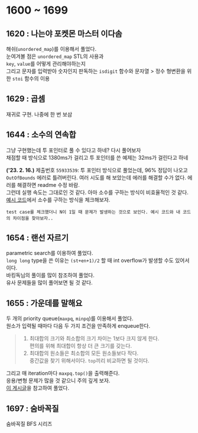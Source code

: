 # 1600 ~ 1699


## 1620 : 나는야 포켓몬 마스터 이다솜
해쉬(`unordered_map`)를 이용해서 풀었다.  
눈여겨볼 점은 `unordered_map` STL의 사용과  
`key`, `value`를 어떻게 관리해야하는지  
그리고 문자를 입력받아 숫자인지 판독하는 `isdigit` 함수와 문자열 > 정수 형변환을 위한 `stoi` 함수의 이용

## 1629 : 곱셈
재귀로 구현. 나중에 한 번 보삼

## 1644 : 소수의 연속합
그냥 구현했는데 투 포인터로 풀 수 있다고 하네? 다시 풀어보자  
채점할 때 방식으로 1380ms가 걸리고 투 포인터를 쓴 예제는 32ms가 걸린다고 하네

**('23. 2. 16.)** 제출번호 `55933539`: 투 포인터 방식으로 풀었는데, 96% 정답이 나오고 `OutOfBounds` 에러로 틀려버린다. 여러 시도를 해 보았는데 에러를 해결할 수가 없다. 에러를 해결하면 readme 수정 바람.  
그런데 실행 속도는 그대로인 것 같다. 아마 소수를 구하는 방식이 비효율적인 것 같다. [예시 코드](http://boj.kr/d1ba3e452d8842d7a9e56640231e25f5)에서 소수를 구하는 방식을 체크해보자.

    test case를 체크했더니 N이 1일 때 문제가 발생하는 것으로 보인다. 예시 코드와 내 코드의 차이점을 찾아보자..

## 1654 : 랜선 자르기
parametric search를 이용하여 풀었다.  
`long long` type을 쓴 이유는 `(st+en+1)/2` 할 때 int overflow가 발생할 수도 있어서이다.  
바킹독님의 풀이를 많이 참조하여 풀었다.  
유사 문제들을 많이 풀어보면 될 것 같다.

## 1655 : 가운데를 말해요
두 개의 priority queue(`maxpq`, `minpq`)를 이용해서 풀었다.  
원소가 입력될 때마다 다음 두 가지 조건을 만족하게 enqueue한다.
> 1. 최대합의 크기와 최소합의 크기 차이는 1보다 크지 않게 한다.  
> 편의를 위해 최대합이 항상 더 큰 크기를 갖는다.
> 2. 최대합의 원소들은 최소합의 모든 원소들보다 작다.  
> 중간값을 찾기 위해서이다. `top`끼리 비교하면 될 것이다.

그리고 매 iteration마다 `maxpq.top()`을 출력해준다.  
응용/변형 문제가 많을 것 같으니 주의 깊게 보자.  
[이 게시글](https://yabmoons.tistory.com/478)을 참고하여 풀었다.

## 1697 : 숨바꼭질
숨바꼭질 BFS 시리즈
